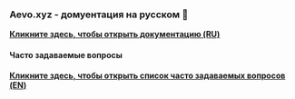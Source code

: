 ### Aevo.xyz - домуентация на русском 🥑

[**Кликните здесь, чтобы открыть документацию (RU)**](https://ferrvri.gitbook.io/aevo-docs-ru/)

#### Часто задаваемые вопросы

[**Кликните здесь, чтобы открыть список часто задаваемых вопросов (EN)**](https://help.aevo.xyz/en)
